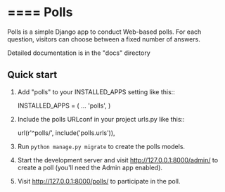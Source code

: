 ====
Polls
====

Polls is a simple Django app to conduct Web-based polls. For each
question, visitors can choose between a fixed number of answers.

Detailed documentation is in the "docs" directory

Quick start
-----------

1. 	Add "polls" to your INSTALLED_APPS setting like this::

	INSTALLED_APPS = (
		...
		'polls',
	)

2. 	Include the polls URLconf in your project urls.py like this::

	url(r'^polls/', include('polls.urls')),

3. 	Run `python manage.py migrate` to create the polls models.

4. 	Start the development server and visit http://127.0.0.1:8000/admin/
	to create a poll (you'll need the Admin app enabled).

5. 	Visit http://127.0.0.1:8000/polls/ to participate in the poll.
